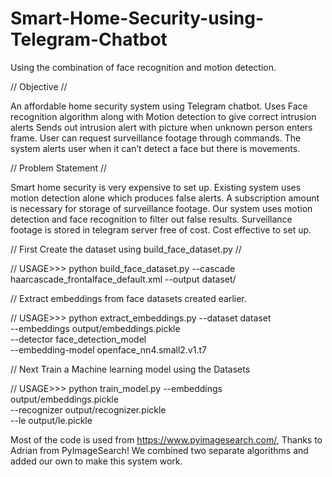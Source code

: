 # Smart-Home-Security-using-Telegram-Chatbot
Using the combination of face recognition and motion detection.

// Objective //

An affordable home security system using Telegram chatbot.
Uses Face recognition algorithm along with Motion detection to give correct intrusion alerts
Sends out intrusion alert with picture when unknown person enters frame.
User can request surveillance footage through commands.
The system alerts user when it can’t detect a face but there is movements.

// Problem Statement //

Smart home security is very expensive to set up.
Existing system uses motion detection alone which produces false alerts.
A subscription amount is necessary for storage of surveillance footage.
Our system uses motion detection and face recognition to filter out false results.
Surveillance footage is stored in telegram server free of cost.
Cost effective to set up.

// First Create the dataset using build_face_dataset.py //

// USAGE>>>
python build_face_dataset.py --cascade haarcascade_frontalface_default.xml --output dataset/<dataset-name>
  
// Extract embeddings from face datasets created earlier.

// USAGE>>>
python extract_embeddings.py --dataset dataset \
	--embeddings output/embeddings.pickle \
	--detector face_detection_model \
	--embedding-model openface_nn4.small2.v1.t7

// Next Train a Machine learning model using the Datasets

// USAGE>>>
python train_model.py --embeddings output/embeddings.pickle \
	--recognizer output/recognizer.pickle \
	--le output/le.pickle

























































































































































Most of the code is used from https://www.pyimagesearch.com/, Thanks to Adrian from PyImageSearch!
We combined two separate algorithms and added our own to make this system work.






